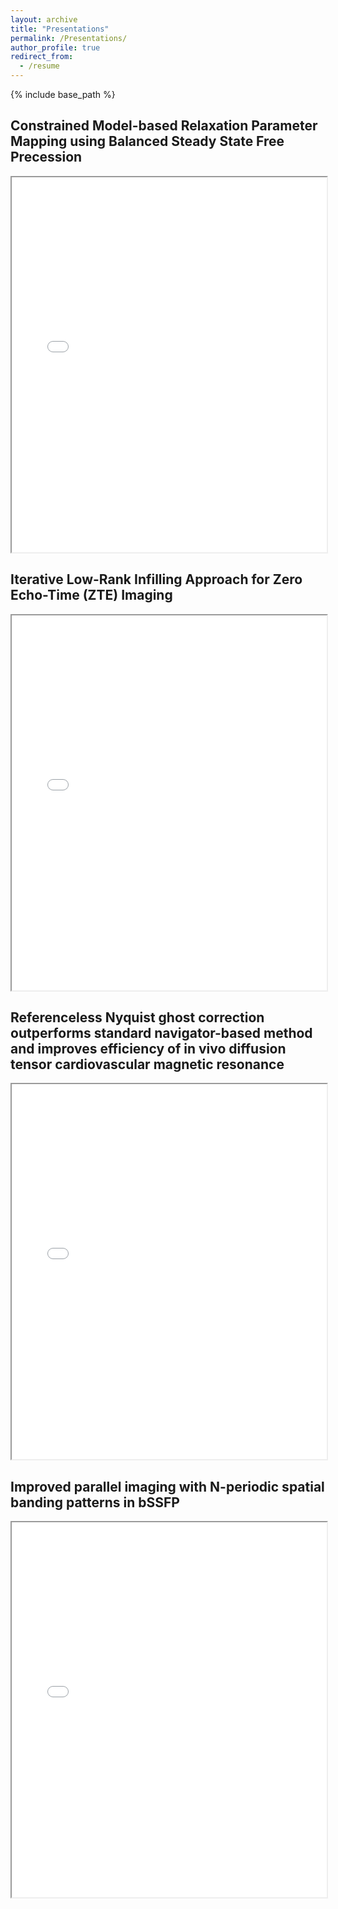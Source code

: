 ```yaml
---
layout: archive
title: "Presentations"
permalink: /Presentations/
author_profile: true
redirect_from:
  - /resume
---
```


{% include base_path %}

## Constrained Model-based Relaxation Parameter Mapping using Balanced Steady State Free Precession

<iframe src="..\files\ppts\qBSSFP.pdf" width="100%" height="600px"></iframe>


## Iterative Low-Rank Infilling Approach for Zero Echo-Time (ZTE) Imaging

<iframe src="..\files\ppts\LRII.pdf" width="100%" height="600px"></iframe>


## Referenceless Nyquist ghost correction outperforms standard navigator-based method and improves efficiency of in vivo diffusion tensor cardiovascular magnetic resonance

<iframe src="..\files\ppts\EPI.pdf" width="100%" height="600px"></iframe>


## Improved parallel imaging with N-periodic spatial banding patterns in bSSFP

<iframe src="..\files\ppts\FEMR.pdf" width="100%" height="600px"></iframe>
